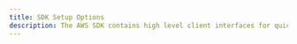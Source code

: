 ```yaml
---
title: SDK Setup Options
description: The AWS SDK contains high level client interfaces for quickly adding common features and functionality to your app. You can also manually add the generated AWS service interfaces for direct interaction if you have custom or advanced requirements.
---
```


<inline-fragment platform="ios" src="~/sdk/configuration/fragments/ios/setup-options.md"></inline-fragment>
<inline-fragment platform="android" src="~/sdk/configuration/fragments/android/setup-options.md"></inline-fragment>
